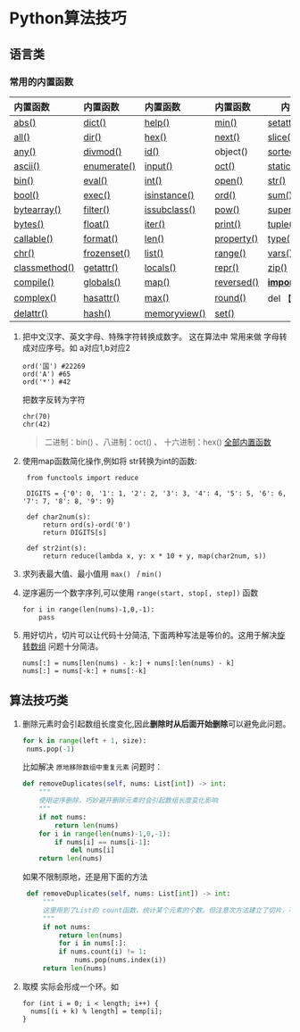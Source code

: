 # Python算法技巧



## 语言类

### 常用的内置函数

| 内置函数                                                     | 内置函数                                                     | 内置函数                                                     | 内置函数                                                     | 内置函数                                                     |
| :----------------------------------------------------------- | :----------------------------------------------------------- | :----------------------------------------------------------- | :----------------------------------------------------------- | ------------------------------------------------------------ |
| [abs()](https://www.runoob.com/python3/python3-func-number-abs.html) | [dict()](https://www.runoob.com/python/python-func-dict.html) | [help()](https://www.runoob.com/python/python-func-help.html) | [min()](https://www.runoob.com/python3/python3-func-number-min.html) | [setattr()](https://www.runoob.com/python/python-func-setattr.html) |
| [all()](https://www.runoob.com/python/python-func-all.html)  | [dir()](https://www.runoob.com/python/python-func-dir.html)  | [hex()](https://www.runoob.com/python3/python3-func-hex.html) | [next()](https://www.runoob.com/python/python-func-next.html) | [slice()](https://www.runoob.com/python/python-func-slice.html) |
| [any()](https://www.runoob.com/python/python-func-any.html)  | [divmod()](https://www.runoob.com/python3/python3-func-divmod.html) | [id()](https://www.runoob.com/python/python-func-id.html)    | object()                                                     | [sorted()](https://www.runoob.com/python3/python3-func-sorted.html) |
| [ascii()](https://www.runoob.com/python3/python3-func-ascii.html) | [enumerate()](https://www.runoob.com/python3/python3-func-enumerate.html) | [input()](https://www.runoob.com/python/python3-func-input.html) | [oct()](https://www.runoob.com/python/python3-func-oct.html) | [staticmethod()](https://www.runoob.com/python/python-func-staticmethod.html) |
| [bin()](https://www.runoob.com/python/python-func-bin.html)  | [eval()](https://www.runoob.com/python/python-func-eval.html) | [int()](https://www.runoob.com/python/python-func-int.html)  | [open()](https://www.runoob.com/python3/python3-func-open.html) | [str()](https://www.runoob.com/python/python-func-str.html)  |
| [bool()](https://www.runoob.com/python/python-func-bool.html) | [exec()](https://www.runoob.com/python3/python3-func-exec.html) | [isinstance()](https://www.runoob.com/python/python-func-isinstance.html) | [ord()](https://www.runoob.com/python3/python3-func-ord.html) | [sum()](https://www.runoob.com/python/python-func-sum.html)  |
| [bytearray()](https://www.runoob.com/python/python-func-bytearray.html) | [filter()](https://www.runoob.com/python3/python3-func-filter.html) | [issubclass()](https://www.runoob.com/python/python-func-issubclass.html) | [pow()](https://www.runoob.com/python3/python3-func-number-pow.html) | [super()](https://www.runoob.com/python/python-func-super.html) |
| [bytes()](https://www.runoob.com/python3/python3-func-bytes.html) | [float()](https://www.runoob.com/python/python-func-float.html) | [iter()](https://www.runoob.com/python/python-func-iter.html) | [print()](https://www.runoob.com/python/python-func-print.html) | [tuple()](https://www.runoob.com/python3/python3-func-tuple.html) |
| [callable()](https://www.runoob.com/python/python-func-callable.html) | [format()](https://www.runoob.com/python/att-string-format.html) | [len()](https://www.runoob.com/python3/python3-string-len.html) | [property()](https://www.runoob.com/python/python-func-property.html) | [type()](https://www.runoob.com/python/python-func-type.html) |
| [chr()](https://www.runoob.com/python3/python3-func-chr.html) | [frozenset()](https://www.runoob.com/python/python-func-frozenset.html) | [list()](https://www.runoob.com/python3/python3-att-list-list.html) | [range()](https://www.runoob.com/python3/python3-func-range.html) | [vars()](https://www.runoob.com/python/python-func-vars.html) |
| [classmethod()](https://www.runoob.com/python/python-func-classmethod.html) | [getattr()](https://www.runoob.com/python/python-func-getattr.html) | [locals()](https://www.runoob.com/python/python-func-locals.html) | [repr()](https://www.runoob.com/python/python-func-repr.html) | [zip()](https://www.runoob.com/python3/python3-func-zip.html) |
| [compile()](https://www.runoob.com/python/python-func-compile.html) | [globals()](https://www.runoob.com/python/python-func-globals.html) | [map()](https://www.runoob.com/python/python3-func-map.html) | [reversed()](https://www.runoob.com/python3/python3-func-reversed.html) | [__import__()](https://www.runoob.com/python/python-func-__import__.html) |
| [complex()](https://www.runoob.com/python/python-func-complex.html) | [hasattr()](https://www.runoob.com/python/python-func-hasattr.html) | [max()](https://www.runoob.com/python3/python3-func-number-max.html) | [round()](https://www.runoob.com/python3/python3-func-number-round.html) | del 【关键字】                                               |
| [delattr()](https://www.runoob.com/python/python-func-delattr.html) | [hash()](https://www.runoob.com/python/python-func-hash.html) | [memoryview()](https://www.runoob.com/python/python-func-memoryview.html) | [set()](https://www.runoob.com/python/python-func-set.html)  |                                                              |

1. 把中文汉字、英文字母、特殊字符转换成数字。 这在算法中 常用来做 字母转成对应序号。如 a对应1,b对应2

   ```
   ord('国') #22269
   ord('A') #65
   ord('*') #42
   ```
   把数字反转为字符
   ```
   chr(70)
   chr(42)
   ```
   > 二进制：bin() 、八进制：oct() 、 十六进制：hex()
   > [全部内置函数](https://www.runoob.com/python/python-built-in-functions.html)

2. 使用map函数简化操作,例如将 str转换为int的函数:
   ```
    from functools import reduce
   
    DIGITS = {'0': 0, '1': 1, '2': 2, '3': 3, '4': 4, '5': 5, '6': 6, '7': 7, '8': 8, '9': 9}
   
    def char2num(s):
        return ord(s)-ord('0')
        return DIGITS[s]
   
    def str2int(s):
        return reduce(lambda x, y: x * 10 + y, map(char2num, s))
   ```

3. 求列表最大值、最小值用 `max() ` / `min()`
4. 逆序遍历一个数字序列,可以使用 `range(start, stop[, step])` 函数
   ```
   for i in range(len(nums)-1,0,-1):
       pass
   ```
5. 用好切片，切片可以让代码十分简洁, 下面两种写法是等价的。这用于解决[旋转数组](https://leetcode-cn.com/leetbook/read/top-interview-questions-easy/x2skh7/) 问题十分简洁。
   ```
   nums[:] = nums[len(nums) - k:] + nums[:len(nums) - k]
   nums[:] = nums[-k:] + nums[:-k]
   ```

## 算法技巧类

1. 删除元素时会引起数组长度变化,因此**删除时从后面开始删除**可以避免此问题。

   ```python
   for k in range(left + 1, size):
   	nums.pop(-1)
   ```

   比如解决 `原地移除数组中重复元素` 问题时：

   ```python
   def removeDuplicates(self, nums: List[int]) -> int:
       """
       使用逆序删除，巧妙避开删除元素时会引起数组长度变化影响
       """
       if not nums:
           return len(nums)
       for i in range(len(nums)-1,0,-1):
           if nums[i] == nums[i-1]:
               del nums[i]
       return len(nums)
   ```
   
   如果不限制原地，还是用下面的方法
   ```python
    def removeDuplicates(self, nums: List[int]) -> int:
        """
        这里用到了List的 count函数，统计某个元素的个数。但注意次方法建立了切片，不再是原地
        """
        if not nums:
            return len(nums)
            for i in nums[:]:
            if nums.count(i) != 1:
                nums.pop(nums.index(i))
        return len(nums)
   ```

2. 取模 实际会形成一个环。如
    ```
    for (int i = 0; i < length; i++) {
      nums[(i + k) % length] = temp[i];
    }
    ```
